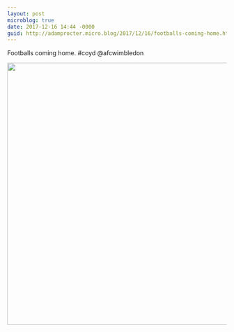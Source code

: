 ```yaml
---
layout: post
microblog: true
date: 2017-12-16 14:44 -0000
guid: http://adamprocter.micro.blog/2017/12/16/footballs-coming-home.html
---
```

Footballs coming home. #coyd @afcwimbledon

<img src="http://discursive.adamprocter.co.uk/uploads/2017/36031cd86a.jpg" width="600" height="600" />
